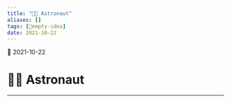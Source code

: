 ```yaml
---
title: "🧑‍🚀 Astronaut"
aliases: []
tags: [💭empty-idea]
date: 2021-10-22
---
```

🌱 2021-10-22
# 🧑‍🚀 Astronaut
___